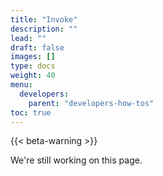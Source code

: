 ```yaml
---
title: "Invoke"
description: ""
lead: ""
draft: false
images: []
type: docs
weight: 40
menu:
  developers:
    parent: "developers-how-tos"
toc: true
---
```


{{< beta-warning >}}

We're still working on this page.
